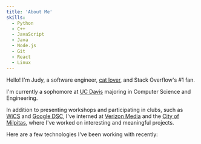 ```yaml
---
title: 'About Me'
skills:
  - Python
  - C++
  - JavaScript
  - Java
  - Node.js
  - Git
  - React
  - Linux
---
```


Hello! I'm Judy, a software engineer, [cat lover](cat), and Stack Overflow's #1 fan.

I'm currently a sophomore at [UC Davis](https://www.ucdavis.edu/) majoring in Computer Science and Engineering.

In addition to presenting workshops and participating in clubs, such as [WiCS](https://www.facebook.com/DavisWICS/) and [Google DSC](https://dsc.community.dev/), I've interned at [Verizon Media](https://www.verizonmedia.com/) and the [City of Milpitas](http://www.ci.milpitas.ca.gov/), where I've worked on interesting and meaningful projects.

Here are a few technologies I've been working with recently:
